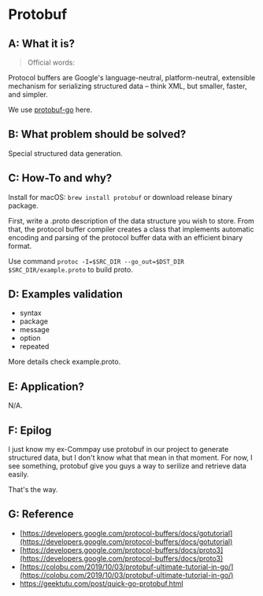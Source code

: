 # Protobuf

## A: What it is?

> Official words:

Protocol buffers are Google's language-neutral, platform-neutral, extensible mechanism for serializing structured data – think XML, but smaller, faster, and simpler.

We use [protobuf-go](https://github.com/protocolbuffers/protobuf-go) here.

## B: What problem should be solved?

Special structured data generation.

## C: How-To and why?

Install for macOS: `brew install protobuf` or download release binary package.

First, write a .proto description of the data structure you wish to store. From that, the protocol buffer compiler creates a class that implements automatic encoding and parsing of the protocol buffer data with an efficient binary format.

Use command `protoc -I=$SRC_DIR --go_out=$DST_DIR $SRC_DIR/example.proto` to build proto.

## D: Examples validation

- syntax
- package
- message
- option
- repeated

More details check example.proto.

## E: Application?

N/A.

## F: Epilog

I just know my ex-Commpay use protobuf in our project to generate structured data, but I don't know what that mean in that moment. For now, I see something, protobuf give you guys a way to serilize and retrieve data easily.

That's the way.

## G: Reference

- [https://developers.google.com/protocol-buffers/docs/gotutorial](https://developers.google.com/protocol-buffers/docs/gotutorial)
- [https://developers.google.com/protocol-buffers/docs/proto3](https://developers.google.com/protocol-buffers/docs/proto3)
- [https://colobu.com/2019/10/03/protobuf-ultimate-tutorial-in-go/](https://colobu.com/2019/10/03/protobuf-ultimate-tutorial-in-go/)
- https://geektutu.com/post/quick-go-protobuf.html
